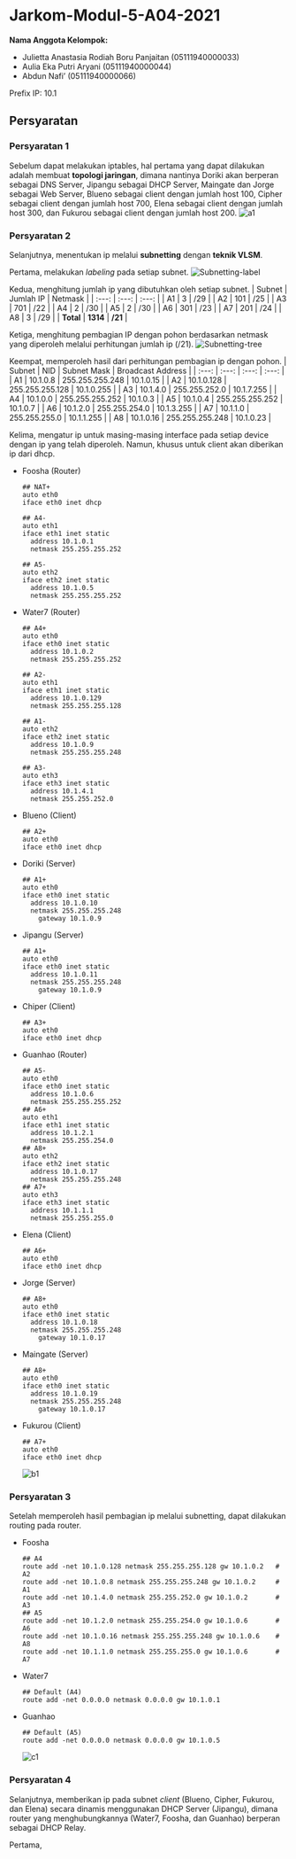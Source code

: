 # Jarkom-Modul-5-A04-2021

**Nama Anggota Kelompok:**
* Julietta Anastasia Rodiah Boru Panjaitan (05111940000033)
* Aulia Eka Putri Aryani (05111940000044)
* Abdun Nafi’ (05111940000066)

Prefix IP: 10.1


## Persyaratan
### Persyaratan 1
Sebelum dapat melakukan iptables, hal pertama yang dapat dilakukan adalah membuat **topologi jaringan**, dimana nantinya Doriki akan berperan sebagai DNS Server, Jipangu sebagai DHCP Server, Maingate dan Jorge sebagai Web Server, Blueno sebagai client dengan jumlah host 100, Cipher sebagai client dengan jumlah host 700, Elena sebagai client dengan jumlah host 300, dan Fukurou sebagai client dengan jumlah host 200.
![a1](https://user-images.githubusercontent.com/76677130/144767844-4c03e136-4634-4fad-802b-564b3b64d0a5.PNG)

### Persyaratan 2
Selanjutnya, menentukan ip melalui **subnetting** dengan **teknik VLSM**.

Pertama, melakukan _labeling_ pada setiap subnet.
![Subnetting-label](https://user-images.githubusercontent.com/76677130/144771032-3e58a873-da02-4c5c-ad50-b89bff1713a4.png)

Kedua, menghitung jumlah ip yang dibutuhkan oleh setiap subnet.
| Subnet	| Jumlah IP	| Netmask |
| :---: | :---: | :---: |
| A1	| 3	| /29 |
| A2	| 101	| /25 |
| A3	| 701	| /22 |
| A4	| 2	| /30 |
| A5	| 2	| /30 |
| A6	| 301	| /23 |
| A7	| 201	| /24 |
| A8	| 3	| /29 |
| **Total**	| **1314**	| **/21** |

Ketiga, menghitung pembagian IP dengan pohon berdasarkan netmask yang diperoleh melalui perhitungan jumlah ip (/21). 
![Subnetting-tree](https://user-images.githubusercontent.com/76677130/144771035-00dbe5a6-09f2-48f6-a9fb-02ee3aa1ad3b.png)

Keempat, memperoleh hasil dari perhitungan pembagian ip dengan pohon.
| Subnet	| NID	| Subnet Mask	| Broadcast Address |
| :---: | :---: | :---: | :---: |
| A1	| 10.1.0.8	| 255.255.255.248	| 10.1.0.15 |
| A2	| 10.1.0.128	| 255.255.255.128	| 10.1.0.255 |
| A3	| 10.1.4.0	| 255.255.252.0	| 10.1.7.255 |
| A4	| 10.1.0.0	| 255.255.255.252	| 10.1.0.3 |
| A5	| 10.1.0.4	| 255.255.255.252	| 10.1.0.7 |
| A6	| 10.1.2.0	| 255.255.254.0	| 10.1.3.255 |
| A7	| 10.1.1.0	| 255.255.255.0	| 10.1.1.255 |
| A8	| 10.1.0.16	| 255.255.255.248	| 10.1.0.23 |

Kelima, mengatur ip untuk masing-masing interface pada setiap device dengan ip yang telah diperoleh. Namun, khusus untuk client akan diberikan ip dari dhcp.
* Foosha (Router)
  ```
  ## NAT+
  auto eth0
  iface eth0 inet dhcp
  
  ## A4-
  auto eth1
  iface eth1 inet static
    address 10.1.0.1
    netmask 255.255.255.252
  
  ## A5-
  auto eth2
  iface eth2 inet static
    address 10.1.0.5
    netmask 255.255.255.252
  ```
* Water7 (Router)
  ```
  ## A4+
  auto eth0
  iface eth0 inet static
    address 10.1.0.2
    netmask 255.255.255.252
  
  ## A2-
  auto eth1
  iface eth1 inet static
    address 10.1.0.129
    netmask 255.255.255.128
  
  ## A1-
  auto eth2
  iface eth2 inet static
    address 10.1.0.9
    netmask 255.255.255.248
  
  ## A3-
  auto eth3
  iface eth3 inet static
    address 10.1.4.1
    netmask 255.255.252.0
  ```
* Blueno (Client)
  ```
  ## A2+
  auto eth0
  iface eth0 inet dhcp
  ```
* Doriki (Server)
  ```
  ## A1+
  auto eth0
  iface eth0 inet static
    address 10.1.0.10
    netmask 255.255.255.248
      gateway 10.1.0.9
  ```
* Jipangu (Server)
  ```
  ## A1+
  auto eth0
  iface eth0 inet static
    address 10.1.0.11
    netmask 255.255.255.248
      gateway 10.1.0.9
  ```
* Chiper (Client)
  ```
  ## A3+
  auto eth0
  iface eth0 inet dhcp
  ```
* Guanhao (Router)
  ```
  ## A5-
  auto eth0
  iface eth0 inet static
    address 10.1.0.6
    netmask 255.255.255.252
  ## A6+
  auto eth1
  iface eth1 inet static
    address 10.1.2.1
    netmask 255.255.254.0
  ## A8+
  auto eth2
  iface eth2 inet static
    address 10.1.0.17
    netmask 255.255.255.248
  ## A7+
  auto eth3
  iface eth3 inet static
    address 10.1.1.1
    netmask 255.255.255.0
  ```
* Elena (Client)
  ```
  ## A6+
  auto eth0
  iface eth0 inet dhcp
  ```
* Jorge (Server)
  ```
  ## A8+
  auto eth0
  iface eth0 inet static
    address 10.1.0.18
    netmask 255.255.255.248
      gateway 10.1.0.17
  ```
* Maingate (Server)
  ```
  ## A8+
  auto eth0
  iface eth0 inet static
    address 10.1.0.19
    netmask 255.255.255.248
      gateway 10.1.0.17
  ```
* Fukurou (Client)
  ```
  ## A7+
  auto eth0
  iface eth0 inet dhcp
  ```
  ![b1](https://user-images.githubusercontent.com/76677130/144836746-3ccebab4-ca48-442a-bc45-245bfc8708d7.PNG)

### Persyaratan 3
Setelah memperoleh hasil pembagian ip melalui subnetting, dapat dilakukan routing pada router.
* Foosha
    ```
  ## A4
  route add -net 10.1.0.128 netmask 255.255.255.128 gw 10.1.0.2   # A2
  route add -net 10.1.0.8 netmask 255.255.255.248 gw 10.1.0.2     # A1
  route add -net 10.1.4.0 netmask 255.255.252.0 gw 10.1.0.2       # A3
  ## A5
  route add -net 10.1.2.0 netmask 255.255.254.0 gw 10.1.0.6       # A6
  route add -net 10.1.0.16 netmask 255.255.255.248 gw 10.1.0.6    # A8
  route add -net 10.1.1.0 netmask 255.255.255.0 gw 10.1.0.6       # A7
  ```
* Water7
  ```
  ## Default (A4)
  route add -net 0.0.0.0 netmask 0.0.0.0 gw 10.1.0.1
  ```
* Guanhao
  ```
  ## Default (A5)
  route add -net 0.0.0.0 netmask 0.0.0.0 gw 10.1.0.5
  ```
  ![c1](https://user-images.githubusercontent.com/76677130/144836769-58c3a8ad-7530-48b7-bb1e-4cb2cd53df09.PNG)

### Persyaratan 4
Selanjutnya, memberikan ip pada subnet _client_ (Blueno, Cipher, Fukurou, dan Elena) secara dinamis menggunakan DHCP Server (Jipangu), dimana router yang menghubungkannya (Water7, Foosha, dan Guanhao) berperan sebagai DHCP Relay.

Pertama, 












